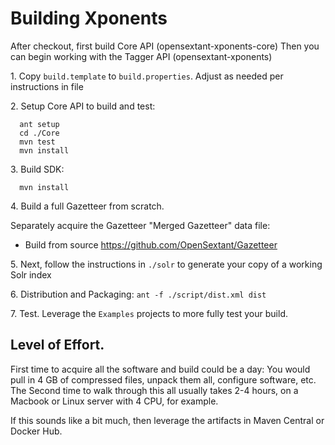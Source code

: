 
Building Xponents 
==================

After checkout, first build Core API (opensextant-xponents-core)
Then you can begin working with the Tagger API (opensextant-xponents)

1\. Copy  `build.template` to `build.properties`.  Adjust as needed per instructions in file

2\. Setup Core API to build and test:

```
  ant setup
  cd ./Core
  mvn test
  mvn install
```

3\. Build SDK:
```
  mvn install
```

4\. Build a full Gazetteer from scratch.

Separately acquire the Gazetteer "Merged Gazetteer" data file:
<!-- * Download from GitHub: https://github.com/OpenSextant/DataReleases (no longer available) OR -->
* Build from source https://github.com/OpenSextant/Gazetteer

5\. Next, follow the instructions in `./solr` to generate your copy of a working Solr index

6\. Distribution and Packaging: `ant -f ./script/dist.xml dist`

7\. Test.  Leverage the `Examples` projects to more fully test your build.


Level of Effort.
----------------
First time to acquire all the software and build could be a day: You would pull in 4 GB of compressed files, 
unpack them all, configure software, etc.  
The Second time to walk through this all usually takes 2-4 hours, on a Macbook or Linux server with 4 CPU,
for example.

If this sounds like a bit much, then leverage the artifacts in Maven Central or Docker Hub.
